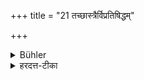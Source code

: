 +++
title = "21 तच्छास्त्रैर्विप्रतिषिद्धम्"

+++

<details><summary>Bühler</summary>

21. That is forbidden by the Śāstras.
</details>

<details><summary>हरदत्त-टीका</summary>

## सूत्रम्
तच्छास्त्रैर्विप्रतिषिद्धम् ॥ २१ ॥  
## टिप्पनी
तदिदं श्वेतकेतोर्वचनं श्रुत्यादिभिः शास्त्रैर्विरुद्धम् ॥ २१ ॥
</details>
